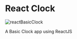 # React Clock

![reactBasicClock](https://user-images.githubusercontent.com/58882791/71478750-39f5f280-2817-11ea-81c2-bed70babcdd3.png)

A Basic Clock app using ReactJS
